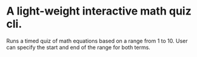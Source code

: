 # A light-weight interactive math quiz cli.

Runs a timed quiz of math equations based on a range from 1 to 10. User can specify the start and end of the range for both terms.
